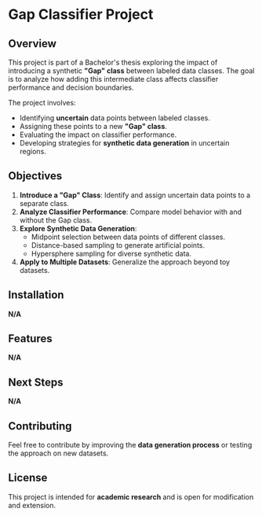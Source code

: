 # Gap Classifier Project

## Overview
This project is part of a Bachelor's thesis exploring the impact of introducing a synthetic **"Gap" class** between labeled data classes. The goal is to analyze how adding this intermediate class affects classifier performance and decision boundaries.

The project involves:
- Identifying **uncertain** data points between labeled classes.
- Assigning these points to a new **"Gap" class**.
- Evaluating the impact on classifier performance.
- Developing strategies for **synthetic data generation** in uncertain regions.

## Objectives
1. **Introduce a "Gap" Class**: Identify and assign uncertain data points to a separate class.
2. **Analyze Classifier Performance**: Compare model behavior with and without the Gap class.
3. **Explore Synthetic Data Generation**:
   - Midpoint selection between data points of different classes.
   - Distance-based sampling to generate artificial points.
   - Hypersphere sampling for diverse synthetic data.
4. **Apply to Multiple Datasets**: Generalize the approach beyond toy datasets.

## Installation
**N/A**

## Features
**N/A**

## Next Steps
**N/A**

## Contributing
Feel free to contribute by improving the **data generation process** or testing the approach on new datasets.

## License
This project is intended for **academic research** and is open for modification and extension.

